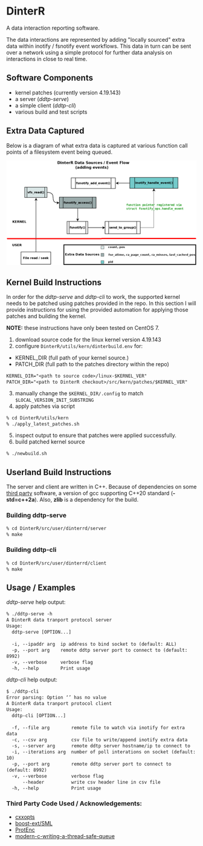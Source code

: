# DinterR
A data interaction reporting software. 

The data interactions are represented by adding "locally sourced" extra data within inotify / fsnotify event workflows. This data in turn can be sent over a network using a simple protocol for further data analysis on interactions in close to real time.

## Software Components
* kernel patches (currently version 4.19.143)
* a server (_ddtp-serve_)
* a simple client (_ddtp-cli_)
* various build and test scripts

## Extra Data Captured
Below is a diagram of what extra data is captured at various function call points of a filesystem event being queued.

![DinterR Data Sources](/doc/images/kernel_fsnotify_inotify_data_flow.png)

## Kernel Build Instructions
In order for the _ddtp-serve_ and _ddtp-cli_ to work, the supported kernel needs to be patched using patches provided in the repo. In this section I will provide instructions for using the provided automation for applying those patches and building the kernel. 

**NOTE:** these instructions have only been tested on CentOS 7.

1. download source code for the linux kernel version 4.19.143
2. configure `DinterR/utils/kern/dinterbuild.env` for:
  - KERNEL_DIR (full path of your kernel source.)
  - PATCH_DIR (full path to the patches directory within the repo)

```
KERNEL_DIR="<path to source code>/linux-$KERNEL_VER"
PATCH_DIR="<path to DinterR checkout>/src/kern/patches/$KERNEL_VER"
```
3. manually change the `$KERNEL_DIR/.config` to match `$LOCAL_VERSION_INIT_SUBSTRING`
4. apply patches via script
```
% cd DinterR/utils/kern
% ./apply_latest_patches.sh
```
5. inspect output to ensure that patches were applied successfully.
6. build patched kernel source
```
% ./newbuild.sh
```

## Userland Build Instructions
The server and client are written in C++. Because of dependencies on some [third party](#third-party-code-used--acknowledgements) software, a version of gcc supporting C++20 standard (**-std=c++2a**). Also, **zlib** is a dependency for the build.

### Building ddtp-serve
```
% cd DinterR/src/user/dinterrd/server
% make
```

### Building ddtp-cli
```
% cd DinterR/src/user/dinterrd/client
% make
```

## Usage / Examples
_ddtp-serve_ help output:

```
% ./ddtp-serve -h
A DinterR data tranport protocol server
Usage:
  ddtp-serve [OPTION...]

  -i, --ipaddr arg  ip address to bind socket to (default: ALL)
  -p, --port arg    remote ddtp server port to connect to (default: 8992)
  -v, --verbose     verbose flag
  -h, --help        Print usage
```

_ddtp-cli_ help output:

```
$ ./ddtp-cli 
Error parsing: Option ‘’ has no value
A DinterR data tranport protocol client
Usage:
  ddtp-cli [OPTION...]

  -f, --file arg        remote file to watch via inotify for extra data
  -c, --csv arg         csv file to write/append inotify extra data
  -s, --server arg      remote ddtp server hostname/ip to connect to
  -i, --iterations arg  number of poll interations on socket (default: 10)
  -p, --port arg        remote ddtp server port to connect to (default: 8992)
  -v, --verbose         verbose flag
      --header          write csv header line in csv file
  -h, --help            Print usage
```

### Third Party Code Used / Acknowledgements:
- [cxxopts](https://github.com/jarro2783/cxxopts)
- [boost-ext/SML](https://github.com/boost-ext/sml)
- [ProtEnc](https://github.com/nitnelave/ProtEnc)
- [modern-c-writing-a-thread-safe-queue](https://codetrips.com/2020/07/26/modern-c-writing-a-thread-safe-queue)
